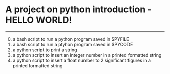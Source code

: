 # A project on python introduction - HELLO WORLD!
---------------------------------------------------

0. a bash script to run a python program saved in $PYFILE
1. a bash script to run a ptyhon program saved in $PYCODE
2. a python script to print a string
3. a python script to insert an integer number in a printed formatted string
4. a python script to insert a float number to 2 significant figures in a printed formatted string

